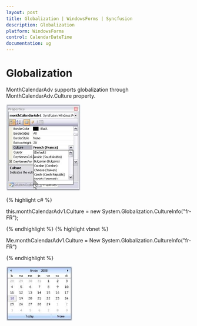 ```yaml
---
layout: post
title: Globalization | WindowsForms | Syncfusion
description: Globalization
platform: WindowsForms
control: CalendarDateTime 
documentation: ug
---
```

# Globalization

MonthCalendarAdv supports globalization through MonthCalendarAdv.Culture property.

![](CalendarDateTime_images/Overview_img171.jpeg) 




{% highlight c#  %}


this.monthCalendarAdv1.Culture = new System.Globalization.CultureInfo("fr-FR");

{% endhighlight  %}
{% highlight vbnet  %}





Me.monthCalendarAdv1.Culture = New System.Globalization.CultureInfo("fr-FR")

{% endhighlight   %}

![](CalendarDateTime_images/Overview_img172.jpeg) 
